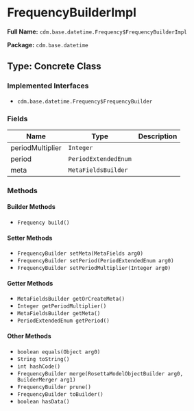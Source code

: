# FrequencyBuilderImpl

**Full Name:** `cdm.base.datetime.Frequency$FrequencyBuilderImpl`

**Package:** `cdm.base.datetime`

## Type: Concrete Class

### Implemented Interfaces

- `cdm.base.datetime.Frequency$FrequencyBuilder`

### Fields

| Name | Type | Description |
|------|------|-------------|
| periodMultiplier | `Integer` |  |
| period | `PeriodExtendedEnum` |  |
| meta | `MetaFieldsBuilder` |  |

### Methods

#### Builder Methods

- `Frequency build()`

#### Setter Methods

- `FrequencyBuilder setMeta(MetaFields arg0)`
- `FrequencyBuilder setPeriod(PeriodExtendedEnum arg0)`
- `FrequencyBuilder setPeriodMultiplier(Integer arg0)`

#### Getter Methods

- `MetaFieldsBuilder getOrCreateMeta()`
- `Integer getPeriodMultiplier()`
- `MetaFieldsBuilder getMeta()`
- `PeriodExtendedEnum getPeriod()`

#### Other Methods

- `boolean equals(Object arg0)`
- `String toString()`
- `int hashCode()`
- `FrequencyBuilder merge(RosettaModelObjectBuilder arg0, BuilderMerger arg1)`
- `FrequencyBuilder prune()`
- `FrequencyBuilder toBuilder()`
- `boolean hasData()`

